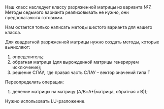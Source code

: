 Наш класс наследует классу разряженной матрицы из варианта №7.
Методы седьмого варианта реализовывать не нужно, они предполагаюстя готовыми.

Нам остается только написать методы шестого варианта для нашего класса.


Для квадратной разряженной матрицы нужно создать методы, которые вычисляют:
1. определитель;
2. обратная матрица (для вырожденной матрицы генерируем исключение);
3. решение СЛАУ, где правая часть СЛАУ – вектор значений типа T

Переопределить операции:

1. деление матрицы на матрицу (A/B=A*(матрица, обратная к B));

Нужно использовать LU-разложение.